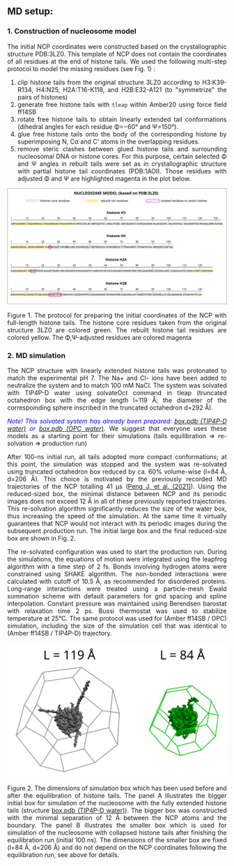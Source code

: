 <div align="justify">

## MD setup:

### 1. Construction of nucleosome model

The initial NCP coordinates were constructed based on the crystallographic structure PDB:3LZ0. This template of NCP does
not contain the coordinates of all residues at the end of histone tails. We used the following multi-step protocol to model the
missing residues (see Fig. 1) :

1) clip histone tails from the original structure 3LZ0 according to H3:K39-R134, H4:N25, H2A:T16-K118, and H2B:E32-A121 (to "symmetrize" the pairs of histones)
2) generate free histone tails with `tleap` within Amber20 using force field ff14SB
3) rotate free histone tails to obtain linearly extended tail conformations
   (dihedral angles for each residue Φ=−60° and Ψ=150°).
4) glue free histone tails onto the body of the corresponding histone by superimposing N, Cα and C' atoms in the
   overlapping residues.
5) remove steric clashes between glued histone tails and surrounding nucleosomal DNA or histone cores. For
   this purpose, certain selected Φ and Ψ angles in rebuilt tails were set as in crystallographic structure with partial histone
   tail coordinates (PDB:1AOI). Those residues with adjusted Φ and Ψ are highlighted magenta in the plot below.
   
<p align="center">
  <img src="figures/md_model.png">
  <figcaption> Figure 1. The protocol for preparing the initial coordinates of the NCP with full-length histone tails.
                         The histone core residues taken from the original structure 3LZ0 are colored green. 
                         The rebuilt histone tail residues are colored yellow. 
                         The Φ,Ψ-adjusted residues are colored magenta
</p>

### 2. MD simulation
The NCP structure with linearly extended histone tails was protonated to match the experimental pH 7. The Na+ and Cl-
ions have been added to neutralize the system and to match 100 mM NaCl. The system was solvated with TIP4P-D water using solvateOct command in tleap 
(truncated octahedron box with the edge length l=119 Å; the diameter of the correspoinding sphere inscribed in the truncated octahedron d=292 Å).

<span style="color:blue">*Note! This solvated system has already been prepared: [box.pdb (TIP4P-D water)](md_protocol/TIP4P-D/wt/01_equil_histone_tails/1_build) or [box.pdb (OPC water)](md_protocol/OPC/wt/01_equil_histone_tails/1_build).*</span>
We suggest that everyone uses these models as a starting point for their simulations (tails equilibration => re-solvation => production run)

After 100-ns initial run, all tails
adopted more compact conformations; at this point, the simulation was stopped and the system was re-solvated using truncated octahedron box reduced by ca. 60% volume-wise (l=84 Å, d=206 Å). 
This choice is motivated by the previously recorded MD trajectories of the NCP totalling 41 μs ([Peng J, et al. (2021)](https://www.nature.com/articles/s41467-021-25568-6)). Using the reduced-sized box, the minimal distance between NCP and its periodic images does not exceed 12 Å in all of these previously reported trajectories.
This re-solvation algorithm significantly reduces the size of the water box, thus increasing the speed of the simulation. 
At the same time it virtually guarantees that NCP would not interact with its periodic images during the subsequent production run. 
The initial large box and the final reduced-size box are shown in Fig. 2.
   
The re-solvated configuration was used to start the production run. During the simulations, the equations
of motion were integrated using the leapfrog algorithm with a time step of 2 fs. Bonds involving hydrogen atoms were
constrained using SHAKE algorithm. The non-bonded interactions were calculated with cutoff of 10.5 Å, as recommended for
disordered proteins. Long-range interactions were treated using a particle-mesh Ewald summation scheme with default
parameters for grid spacing and spline interpolation. Constant pressure was maintained using Berendsen barostat with
relaxation time 2 ps. Bussi thermostat was used to stabilize temperature at 25°C. The same protocol was used for (Amber
ff14SB / OPC) simulation, including the size of the simulation cell that was identical to (Amber ff14SB / TIP4P-D)
trajectory.


<p align="center">
  <img src="figures/resolvated_box.png">
  <figcaption> Figure 2. The dimensions of simulation box which has been used before and after the equilibration of histone tails. 
                         The panel A illustrates the bigger initial box for simulation of the nucleosome with the fully 
                         extended histone tails (structure <a href="md_protocol/TIP4P-D/wt/01_equil_histone_tails/1_build">box.pdb (TIP4P-D water)</a>). 
                         The bigger box was constructed with the minimal separation of 12 Å between the NCP atoms 
                         and the boundary. The panel B illustrates the smaller box which is used for simulation of the nucleosome 
                         with collapsed histone tails after finishing the equilibration run (initial 100 ns). 
                         The dimensions of the smaller box are fixed (l=84 Å, d=206 Å) and do not depend on 
                         the NCP coordinates following the equilibration run, see above for details. 
</p>
</div>
